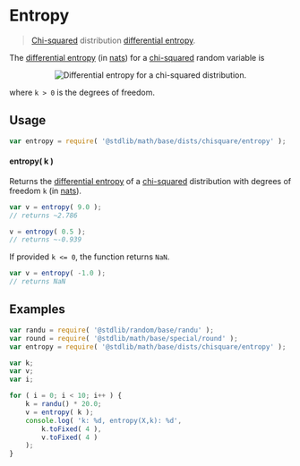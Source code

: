 # Entropy

> [Chi-squared][chisquare-distribution] distribution [differential entropy][entropy].

<!-- Section to include introductory text. Make sure to keep an empty line after the intro `section` element and another before the `/section` close. -->

<section class="intro">

The [differential entropy][entropy] (in [nats][nats]) for a [chi-squared][chisquare-distribution] random variable is

<!-- <equation class="equation" label="eq:chisquare_entropy" align="center" raw="h\left( X \right) = \tfrac{k}{2}+\ln(2\Gamma({\tfrac{k}{2}}))\!+(1-{\tfrac{k}{2}})\psi({\tfrac{k}{2}})" alt="Differential entropy for a chi-squared distribution."> -->

<div class="equation" align="center" data-raw-text="h\left( X \right) = \tfrac{k}{2}+\ln(2\Gamma({\tfrac{k}{2}}))\!+(1-{\tfrac{k}{2}})\psi({\tfrac{k}{2}})" data-equation="eq:chisquare_entropy">
    <img src="https://cdn.rawgit.com/stdlib-js/stdlib/6c7e930588674097b03b3201c5d368532bba6c67/lib/node_modules/@stdlib/math/base/dists/chisquare/entropy/docs/img/equation_chisquare_entropy.svg" alt="Differential entropy for a chi-squared distribution.">
    <br>
</div>

<!-- </equation> -->

where `k > 0` is the degrees of freedom.

</section>

<!-- /.intro -->

<!-- Package usage documentation. -->

<section class="usage">

## Usage

```javascript
var entropy = require( '@stdlib/math/base/dists/chisquare/entropy' );
```

#### entropy( k )

Returns the [differential entropy][entropy] of a [chi-squared][chisquare-distribution] distribution with degrees of freedom `k` (in [nats][nats]).

```javascript
var v = entropy( 9.0 );
// returns ~2.786

v = entropy( 0.5 );
// returns ~-0.939
```

If provided `k <= 0`, the function returns `NaN`.

```javascript
var v = entropy( -1.0 );
// returns NaN
```

</section>

<!-- /.usage -->

<!-- Package usage notes. Make sure to keep an empty line after the `section` element and another before the `/section` close. -->

<section class="notes">

</section>

<!-- /.notes -->

<!-- Package usage examples. -->

<section class="examples">

## Examples

```javascript
var randu = require( '@stdlib/random/base/randu' );
var round = require( '@stdlib/math/base/special/round' );
var entropy = require( '@stdlib/math/base/dists/chisquare/entropy' );

var k;
var v;
var i;

for ( i = 0; i < 10; i++ ) {
    k = randu() * 20.0;
    v = entropy( k );
    console.log( 'k: %d, entropy(X,k): %d',
        k.toFixed( 4 ),
        v.toFixed( 4 )
    );
}
```

</section>

<!-- /.examples -->

<!-- Section to include cited references. If references are included, add a horizontal rule *before* the section. Make sure to keep an empty line after the `section` element and another before the `/section` close. -->

<section class="references">

</section>

<!-- /.references -->

<!-- Section for all links. Make sure to keep an empty line after the `section` element and another before the `/section` close. -->

<section class="links">

[chisquare-distribution]: https://en.wikipedia.org/wiki/Chi-squared_distribution

[entropy]: https://en.wikipedia.org/wiki/Entropy_%28information_theory%29

[nats]: https://en.wikipedia.org/wiki/Nat_%28unit%29

</section>

<!-- /.links -->
